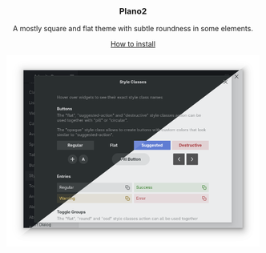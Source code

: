 <div align="center">
  <h3>Plano2</h3>
  <p>A mostly square and flat theme with subtle roundness in some elements.</p>
  <a href="../../docs/HOWTO_INSTALL.md">How to install</a>

  <a href="screenshot.png"><img src="./screenshot.png?raw=true" alt="screenshot"></a>
</div>
